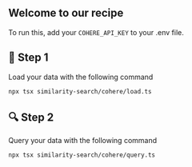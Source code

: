 ## Welcome to our recipe

To run this, add your `COHERE_API_KEY` to your .env file. 

## 🌱 Step 1
Load your data with the following command


```bash
npx tsx similarity-search/cohere/load.ts
```

## 🔍 Step 2
Query your data with the following command

```bash
npx tsx similarity-search/cohere/query.ts
```
